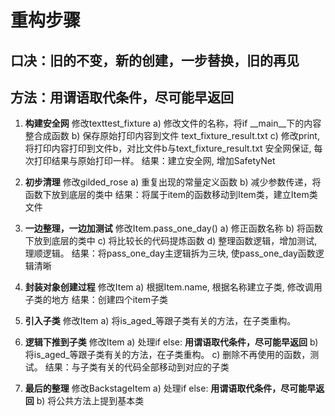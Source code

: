 # 重构步骤
## 口决：旧的不变，新的创建，一步替换，旧的再见
## 方法：用谓语取代条件，尽可能早返回

1. **构建安全网**
    修改texttest_fixture
    a) 修改文件的名称，将if __main__下的内容整合成函数
    b) 保存原始打印内容到文件 text_fixture_result.txt
    c) 修改print,将打印内容打印到文件b，对比文件b与text_fixture_result.txt
    安全网保证, 每次打印结果与原始打印一样。
    结果：建立安全网, 增加SafetyNet

2. **初步清理**
    修改gilded_rose
    a) 重复出现的常量定义函数
    b) 减少参数传递，将函数下放到底层的类中
    结果：将属于item的函数移动到Item类，建立Item类文件

3. **一边整理，一边加测试**
    修改Item.pass_one_day()
    a) 修正函数名称
    b) 将函数下放到底层的类中
    c) 将比较长的代码提炼函数
    d) 整理函数逻辑，增加测试, 理顺逻辑。
    结果：将pass_one_day主逻辑拆为三块, 使pass_one_day函数逻辑清晰

4. **封装对象创建过程**
    修改Item
    a) 根据Item.name, 根据名称建立子类, 修改调用子类的地方
    结果：创建四个item子类

5. **引入子类**
    修改Item
    a) 将is_aged_等跟子类有关的方法，在子类重构。

6. **逻辑下推到子类**
    修改Item
    a) 处理if else: **用谓语取代条件，尽可能早返回**
    b) 将is_aged_等跟子类有关的方法，在子类重构。
    c) 删除不再使用的函数，测试。
    结果：与子类有关的代码全部移动到对应的子类

7. **最后的整理**
    修改BackstageItem
    a) 处理if else: **用谓语取代条件，尽可能早返回**
    b) 将公共方法上提到基本类